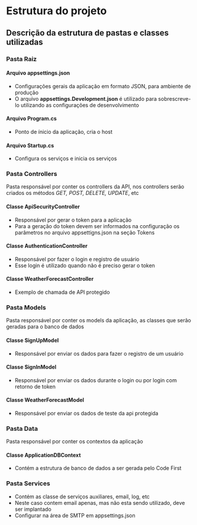# Estrutura do projeto
## Descrição da estrutura de pastas e classes utilizadas

### Pasta **Raiz** 

#### Arquivo **appsettings.json**
- Configurações gerais da aplicação em formato JSON, para ambiente de produção
- O arquivo **appsettings.Development.json** é utilizado para sobrescreve-lo utilizando as configurações de desenvolvimento

#### Arquivo **Program.cs**
-   Ponto de ínicio da aplicação, cria o host

#### Arquivo **Startup.cs**
- Configura os serviços e inicia os serviços

### Pasta **Controllers**
Pasta responsável por conter os controllers da API, nos controllers serão criados os métodos *GET, POST, DELETE, UPDATE*, etc

#### Classe **ApiSecurityController**
- Responsável por gerar o token para a aplicação
- Para a geração do token devem ser informados na configuração os parâmetros no arquivo appsettigns.json na seção Tokens

#### Classe **AuthenticationController**
- Responsável por fazer o login e registro de usuário
- Esse login é utilizado quando não é preciso gerar o token

#### Classe **WeatherForecastController**
- Exemplo de chamada de API protegido

### Pasta **Models**
Pasta responsável por conter os models da aplicação, as classes que serão geradas para o banco de dados

#### Classe **SignUpModel**
- Responsável por enviar os dados para fazer o registro de um usuário

#### Classe **SignInModel**
- Responsável por enviar os dados durante o login ou por login com retorno de token

#### Classe **WeatherForecastModel**
-   Responsável por enviar os dados de teste da api protegida

### Pasta **Data**
Pasta responsável por conter os contextos da aplicação

#### Classe **ApplicationDBContext**
-   Contém a estrutura de banco de dados a ser gerada pelo Code First

### Pasta **Services** 
-   Contém as classe de serviços auxiliares, email, log, etc
-   Neste caso contem email apenas, mas não esta sendo utilizado, deve ser implantado
-   Configurar na área de SMTP em appsettings.json

